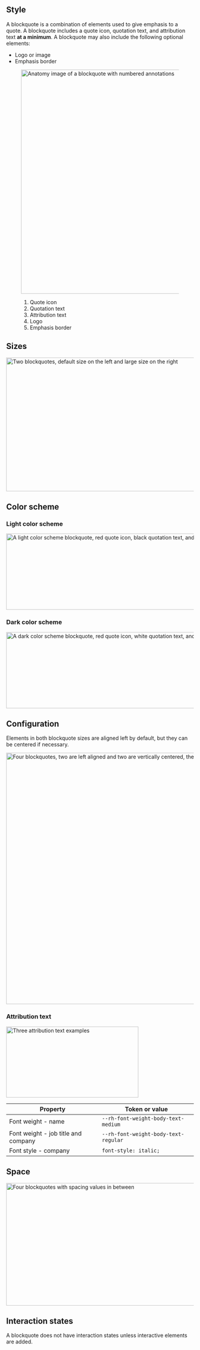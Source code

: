 ## Style

A blockquote is a combination of elements used to give emphasis to a quote. A blockquote includes a quote icon, quotation text, and attribution text <strong>at a minimum</strong>. A blockquote may also include the following optional elements:

- Logo or image
- Emphasis border

<figure>
  <uxdot-example color-palette="lightest" width-adjustment="774px">
    <img alt="Anatomy image of a blockquote with numbered annotations"
         src="../style-anatomy.svg"
         width="774"
         height="600">
  </uxdot-example>
  <figcaption>

1.  Quote icon
2.  Quotation text
3.  Attribution text
4.  Logo
5.  Emphasis border

  </figcaption>
</figure>

## Sizes

<uxdot-example color-palette="lightest" width-adjustment="996px">
  <img alt="Two blockquotes, default size on the left and large size on the right"
       src="../blockquote-style-sizes.svg"
       width="996"
       height="358">
</uxdot-example>

## Color scheme

<a id="scheme"></a>

### Light color scheme

<uxdot-example color-palette="lightest" width-adjustment="750px">
  <img alt="A light color scheme blockquote, red quote icon, black quotation text, and dark gray citation text"
       src="../style-color-scheme-light.svg"
       width="750"
       height="204">
</uxdot-example>

### Dark color scheme

<uxdot-example color-palette="darkest" width-adjustment="750px">
  <img alt="A dark color scheme blockquote, red quote icon, white quotation text, and light gray citation text"
       src="../style-color-scheme-dark.svg"
       width="750"
       height="204">
</uxdot-example>

## Configuration

Elements in both blockquote sizes are aligned left by default, but they can be centered if necessary.

<uxdot-example color-palette="lightest" width-adjustment="860px">
  <img alt="Four blockquotes, two are left aligned and two are vertically centered, the quote icon is 20px tall"
       src="../style-configuration.svg"
       width="860"
       height="673">
</uxdot-example>

### Attribution text

<uxdot-example color-palette="lightest" width-adjustment="355px">
  <img src="../style-configuration-attribution.svg"
       alt="Three attribution text examples"
       width="355"
       height="190">
</uxdot-example>

<rh-table>

| Property                            | Token or value                       |
| ----------------------------------- | ------------------------------------ |
| Font weight - name                  | `--rh-font-weight-body-text-medium`  |
| Font weight - job title and company | `--rh-font-weight-body-text-regular` |
| Font style - company                | `font-style: italic;`                |

</rh-table>

## Space

<uxdot-example color-palette="lightest" width-adjustment="774px">
  <img src="../style-space.svg"
       alt="Four blockquotes with spacing values in between"
       width="774"
       height="328">
</uxdot-example>

## Interaction states

A blockquote does not have interaction states unless interactive elements are added.
